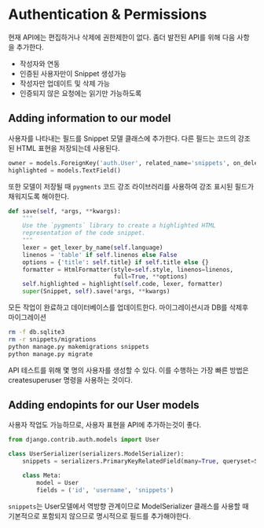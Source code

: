 # Authentication & Permissions


현재 API에는 편집하거나 삭제에 권한제한이 없다. 좀더 발전된 API를 위해 다음 사항을 추가한다.

- 작성자와 연동
- 인증된 사용자만이 Snippet 생성가능
- 작성자만 업데이트 및 삭제 가능
- 인증되지 않은 요청에는 읽기만 가능하도록

## Adding information to our model

사용자를 나타내는 필드를 Snippet 모델 클래스에 추가한다.
다른 필드는 코드의 강조된 HTML 표현을 저장되는데 사용된다.

```python
owner = models.ForeignKey('auth.User', related_name='snippets', on_delete=models.CASCADE)
highlighted = models.TextField()
```

또한 모델이 저장될 때 `pygments` 코드 강조 라이브러리를 사용하여 강조 표시된 필드가 채워지도록 해야한다.

```python
def save(self, *args, **kwargs):
    """
    Use the `pygments` library to create a highlighted HTML
    representation of the code snippet.
    """
    lexer = get_lexer_by_name(self.language)
    linenos = 'table' if self.linenos else False
    options = {'title': self.title} if self.title else {}
    formatter = HtmlFormatter(style=self.style, linenos=linenos,
                              full=True, **options)
    self.highlighted = highlight(self.code, lexer, formatter)
    super(Snippet, self).save(*args, **kwargs)
```

모든 작업이 완료하고 데이터베이스를 업데이트한다. 마이그레이션시과 DB를 삭제후 마이그레이션

```bash
rm -f db.sqlite3
rm -r snippets/migrations
python manage.py makemigrations snippets
python manage.py migrate
```

API 테스트를 위해 몇 명의 사용자를 생성할 수 있다. 이를  수행하는 가장 빠른 방법은 createsuperuser 명령을 사용하는 것이다.

## Adding endopints for our User models

사용자 작업도 가능하므로, 사용자 표현을 API에 추가하는것이 좋다.

```python
from django.contrib.auth.models import User

class UserSerializer(serializers.ModelSerializer):
    snippets = serializers.PrimaryKeyRelatedField(many=True, queryset=Snippet.objects.all())

    class Meta:
        model = User
        fields = ('id', 'username', 'snippets')
```

`snippets`는 User모델에서 역방향 관계이므로 ModelSerializer 클래스를 사용할 때 기본적으로 포함되지 않으므로 명시적으로 필드를 추가해야한다.
